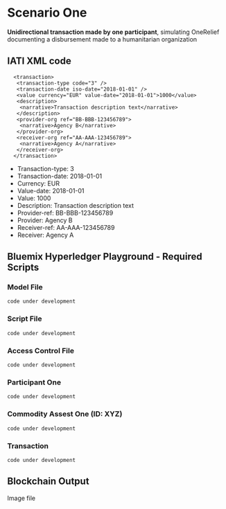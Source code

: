 # Scenario One

**Unidirectional transaction made by one participant**, simulating OneRelief documenting a disbursement made to a humanitarian organization

## IATI XML code

``` 
  <transaction>
   <transaction-type code="3" />
   <transaction-date iso-date="2018-01-01" />
   <value currency="EUR" value-date="2018-01-01">1000</value>   
   <description>
    <narrative>Transaction description text</narrative>
   </description>
   <provider-org ref="BB-BBB-123456789">
    <narrative>Agency B</narrative>
   </provider-org>
   <receiver-org ref="AA-AAA-123456789">
    <narrative>Agency A</narrative>
   </receiver-org>
  </transaction>
```

* Transaction-type: 3
* Transaction-date: 2018-01-01
* Currency: EUR
* Value-date: 2018-01-01
* Value: 1000
* Description: Transaction description text
* Provider-ref: BB-BBB-123456789
* Provider: Agency B
* Receiver-ref: AA-AAA-123456789
* Receiver: Agency A

## Bluemix Hyperledger Playground - Required Scripts

### Model File
``` code under development ```

### Script File
``` code under development ```
### Access Control File
``` code under development ```

### Participant One
``` code under development ```

### Commodity Assest One (ID: XYZ)
``` code under development ```

### Transaction
``` code under development ```

## Blockchain Output

Image file
